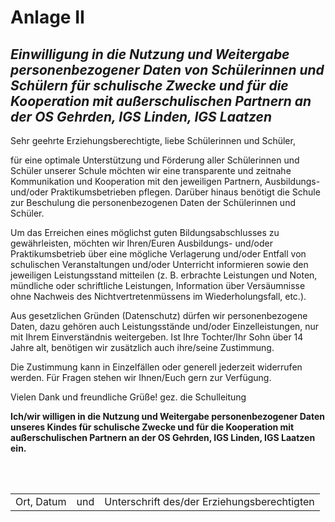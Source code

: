 # Anlage II
## *Einwilligung in die Nutzung und Weitergabe personenbezogener Daten von Schülerinnen und Schülern für schulische Zwecke und für die Kooperation mit außerschulischen Partnern an der OS Gehrden, IGS Linden, IGS Laatzen*

Sehr geehrte Erziehungsberechtigte, liebe Schülerinnen und Schüler,

für eine optimale Unterstützung und Förderung aller Schülerinnen und Schüler unserer Schule möchten wir eine transparente und zeitnahe Kommunikation und Kooperation mit den jeweiligen Partnern, Ausbildungs- und/oder Praktikumsbetrieben pflegen. Darüber hinaus benötigt die Schule zur Beschulung die personenbezogenen Daten der Schülerinnen und Schüler.

Um das Erreichen eines möglichst guten Bildungsabschlusses zu gewährleisten, möchten wir Ihren/Euren Ausbildungs- und/oder Praktikumsbetrieb über eine mögliche Verlagerung und/oder Entfall von schulischen Veranstaltungen und/oder Unterricht informieren sowie den jeweiligen Leistungsstand mitteilen (z. B. erbrachte Leistungen und Noten, mündliche oder schriftliche Leistungen, Information über Versäumnisse ohne Nachweis des Nichtvertretenmüssens im Wiederholungsfall, etc.).

Aus gesetzlichen Gründen (Datenschutz) dürfen wir personenbezogene Daten, dazu gehören auch Leistungsstände und/oder Einzelleistungen, nur mit Ihrem Einverständnis weitergeben. Ist Ihre Tochter/Ihr Sohn über 14 Jahre alt, benötigen wir zusätzlich auch ihre/seine Zustimmung.

Die Zustimmung kann in Einzelfällen oder generell jederzeit widerrufen werden. Für Fragen stehen wir Ihnen/Euch gern zur Verfügung.

Vielen Dank und freundliche Grüße!
gez. die Schulleitung

**Ich/wir willigen in die Nutzung und Weitergabe personenbezogener Daten unseres Kindes für schulische Zwecke und für die Kooperation mit außerschulischen Partnern an der OS Gehrden, IGS Linden, IGS Laatzen ein.**

<br><br>

| | | |
| :---: | :---: | :---: |
| Ort, Datum | und | Unterschrift des/der Erziehungsberechtigten |
